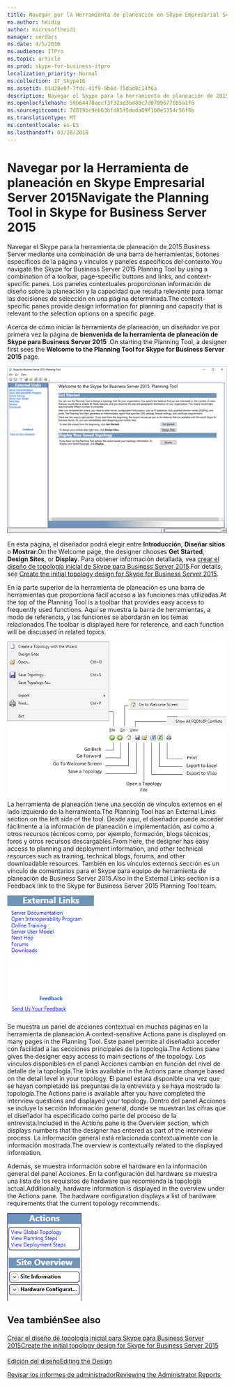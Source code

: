 ```yaml
---
title: Navegar por la Herramienta de planeación en Skype Empresarial Server 2015
ms.author: heidip
author: microsoftheidi
manager: serdars
ms.date: 4/5/2016
ms.audience: ITPro
ms.topic: article
ms.prod: skype-for-business-itpro
localization_priority: Normal
ms.collection: IT_Skype16
ms.assetid: 01d28e07-7fdc-41f9-9b6d-75dad8c14f6a
description: Navegar el Skype para la herramienta de planeación de 2015 Business Server mediante una combinación de una barra de herramientas, botones específicos de la página y vínculos y paneles específicos del contexto. Los paneles contextuales proporcionan información de diseño sobre la planeación y la capacidad que resulta relevante para tomar las decisiones de selección en una página determinada.
ms.openlocfilehash: 59b64478aecf3f32ad3bd89c7d07896776b5a1f6
ms.sourcegitcommit: 7d819bc9eb63bfd85f5dada09f1b8e5354c56f6b
ms.translationtype: MT
ms.contentlocale: es-ES
ms.lasthandoff: 03/28/2018
---
```

# <a name="navigate-the-planning-tool-in-skype-for-business-server-2015"></a><span data-ttu-id="41d4a-104">Navegar por la Herramienta de planeación en Skype Empresarial Server 2015</span><span class="sxs-lookup"><span data-stu-id="41d4a-104">Navigate the Planning Tool in Skype for Business Server 2015</span></span>
 
<span data-ttu-id="41d4a-105">Navegar el Skype para la herramienta de planeación de 2015 Business Server mediante una combinación de una barra de herramientas, botones específicos de la página y vínculos y paneles específicos del contexto.</span><span class="sxs-lookup"><span data-stu-id="41d4a-105">You navigate the Skype for Business Server 2015 Planning Tool by using a combination of a toolbar, page-specific buttons and links, and context-specific panes.</span></span> <span data-ttu-id="41d4a-106">Los paneles contextuales proporcionan información de diseño sobre la planeación y la capacidad que resulta relevante para tomar las decisiones de selección en una página determinada.</span><span class="sxs-lookup"><span data-stu-id="41d4a-106">The context-specific panes provide design information for planning and capacity that is relevant to the selection options on a specific page.</span></span>
  
<span data-ttu-id="41d4a-107">Acerca de cómo iniciar la herramienta de planeación, un diseñador ve por primera vez la página de **bienvenida de la herramienta de planeación de Skype para Business Server 2015** .</span><span class="sxs-lookup"><span data-stu-id="41d4a-107">On starting the Planning Tool, a designer first sees the **Welcome to the Planning Tool for Skype for Business Server 2015** page.</span></span>
  
![Página de bienvenida de la Herramienta de planeación](../../media/Planning_Tool_Welcome.png)
  
<span data-ttu-id="41d4a-109">En esta página, el diseñador podrá elegir entre **Introducción**, **Diseñar sitios** o **Mostrar**.</span><span class="sxs-lookup"><span data-stu-id="41d4a-109">On the Welcome page, the designer chooses **Get Started**, **Design Sites**, or **Display**.</span></span> <span data-ttu-id="41d4a-110">Para obtener información detallada, vea [crear el diseño de topología inicial de Skype para Business Server 2015](create-the-initial-design.md).</span><span class="sxs-lookup"><span data-stu-id="41d4a-110">For details, see [Create the initial topology design for Skype for Business Server 2015](create-the-initial-design.md).</span></span>
  
<span data-ttu-id="41d4a-111">En la parte superior de la herramienta de planeación es una barra de herramientas que proporciona fácil acceso a las funciones más utilizadas.</span><span class="sxs-lookup"><span data-stu-id="41d4a-111">At the top of the Planning Tool is a toolbar that provides easy access to frequently used functions.</span></span> <span data-ttu-id="41d4a-112">Aquí se muestra la barra de herramientas, a modo de referencia, y las funciones se abordarán en los temas relacionados.</span><span class="sxs-lookup"><span data-stu-id="41d4a-112">The toolbar is displayed here for reference, and each function will be discussed in related topics.</span></span>
  
![Barra de herramientas de la Herramienta de planeación](../../media/Planning_Tool_Toolbar_Annotated.jpg)
  
<span data-ttu-id="41d4a-114">La herramienta de planeación tiene una sección de vínculos externos en el lado izquierdo de la herramienta.</span><span class="sxs-lookup"><span data-stu-id="41d4a-114">The Planning Tool has an External Links section on the left side of the tool.</span></span> <span data-ttu-id="41d4a-115">Desde aquí, el diseñador puede acceder fácilmente a la información de planeación e implementación, así como a otros recursos técnicos como, por ejemplo, formación, blogs técnicos, foros y otros recursos descargables.</span><span class="sxs-lookup"><span data-stu-id="41d4a-115">From here, the designer has easy access to planning and deployment information, and other technical resources such as training, technical blogs, forums, and other downloadable resources.</span></span> <span data-ttu-id="41d4a-116">También en los vínculos externos sección es un vínculo de comentarios para el Skype para equipo de herramienta de planeación de Business Server 2015.</span><span class="sxs-lookup"><span data-stu-id="41d4a-116">Also in the External Links section is a Feedback link to the Skype for Business Server 2015 Planning Tool team.</span></span>
  
![Cuadro de diálogo Vínculos externos de la Herramienta de planeación](../../media/Planning_Tool_External_Links_Dialog.jpg)
  
<span data-ttu-id="41d4a-118">Se muestra un panel de acciones contextual en muchas páginas en la herramienta de planeación.</span><span class="sxs-lookup"><span data-stu-id="41d4a-118">A context-sensitive Actions pane is displayed on many pages in the Planning Tool.</span></span> <span data-ttu-id="41d4a-119">Este panel permite al diseñador acceder con facilidad a las secciones principales de la topología.</span><span class="sxs-lookup"><span data-stu-id="41d4a-119">The Actions pane gives the designer easy access to main sections of the topology.</span></span> <span data-ttu-id="41d4a-120">Los vínculos disponibles en el panel Acciones cambian en función del nivel de detalle de la topología.</span><span class="sxs-lookup"><span data-stu-id="41d4a-120">The links available in the Actions pane change based on the detail level in your topology.</span></span> <span data-ttu-id="41d4a-121">El panel estará disponible una vez que se hayan completado las preguntas de la entrevista y se haya mostrado la topología.</span><span class="sxs-lookup"><span data-stu-id="41d4a-121">The Actions pane is available after you have completed the interview questions and displayed your topology.</span></span> <span data-ttu-id="41d4a-122">Dentro del panel Acciones se incluye la sección Información general, donde se muestran las cifras que el diseñador ha especificado como parte del proceso de la entrevista.</span><span class="sxs-lookup"><span data-stu-id="41d4a-122">Included in the Actions pane is the Overview section, which displays numbers that the designer has entered as part of the interview process.</span></span> <span data-ttu-id="41d4a-123">La información general está relacionada contextualmente con la información mostrada.</span><span class="sxs-lookup"><span data-stu-id="41d4a-123">The overview is contextually related to the displayed information.</span></span>
  
<span data-ttu-id="41d4a-p107">Además, se muestra información sobre el hardware en la información general del panel Acciones. En la configuración del hardware se muestra una lista de los requisitos de hardware que recomienda la topología actual.</span><span class="sxs-lookup"><span data-stu-id="41d4a-p107">Additionally, hardware information is displayed in the overview under the Actions pane. The hardware configuration displays a list of hardware requirements that the current topology recommends.</span></span>
  
![Panel de acciones de la Herramienta de planeación](../../media/Planning_Tool_Actions_Pane.jpg)
  
## <a name="see-also"></a><span data-ttu-id="41d4a-127">Vea también</span><span class="sxs-lookup"><span data-stu-id="41d4a-127">See also</span></span>

#### 

[<span data-ttu-id="41d4a-128">Crear el diseño de topología inicial para Skype para Business Server 2015</span><span class="sxs-lookup"><span data-stu-id="41d4a-128">Create the initial topology design for Skype for Business Server 2015</span></span>](create-the-initial-design.md)
#### 

[<span data-ttu-id="41d4a-129">Edición del diseño</span><span class="sxs-lookup"><span data-stu-id="41d4a-129">Editing the Design</span></span>](http://technet.microsoft.com/library/08f639ba-0e5f-4ae7-9191-c3d96c25b169.aspx)
  
[<span data-ttu-id="41d4a-130">Revisar los informes de administrador</span><span class="sxs-lookup"><span data-stu-id="41d4a-130">Reviewing the Administrator Reports</span></span>](http://technet.microsoft.com/library/1dee56a9-a033-4201-9765-e3469bd7d3e3.aspx)

